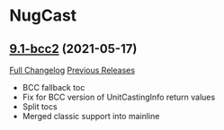# NugCast

## [9.1-bcc2](https://github.com/rgd87/NugCast/tree/9.1-bcc2) (2021-05-17)
[Full Changelog](https://github.com/rgd87/NugCast/compare/9.0.2...9.1-bcc2) [Previous Releases](https://github.com/rgd87/NugCast/releases)

- BCC fallback toc  
- Fix for BCC version of UnitCastingInfo return values  
- Split tocs  
- Merged classic support into mainline  
